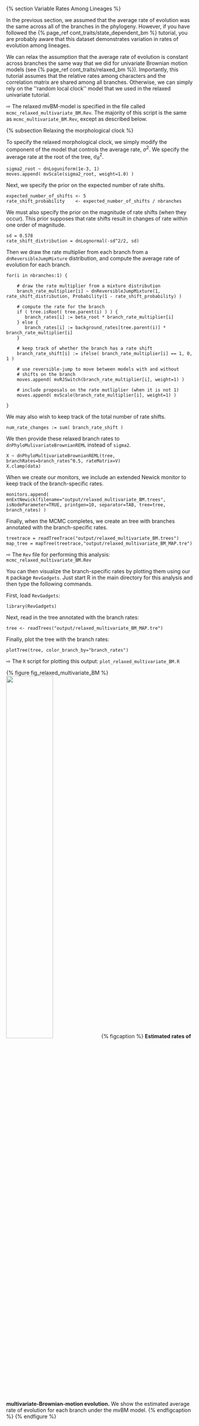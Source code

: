 {% section Variable Rates Among Lineages %}

In the previous section, we assumed that the average rate of evolution was the same across all of the branches in the phylogeny. However, if you have followed the {% page_ref cont_traits/state_dependent_bm %} tutorial, you are probably aware that this dataset demonstrates variation in rates of evolution among lineages.

We can relax the assumption that the average rate of evolution is constant across branches the same way that we did for univariate Brownian motion models (see {% page_ref cont_traits/relaxed_bm %}). Importantly, this tutorial assumes that the relative rates among characters and the correlation matrix are shared among all branches. Otherwise, we can simply rely on the ''random local clock'' model that we used in the relaxed univariate tutorial.

&#8680; The relaxed mvBM-model is specified in the file called `mcmc_relaxed_multivariate_BM.Rev`. The majority of this script is the same as `mcmc_multivariate_BM.Rev`, except as described below.


{% subsection Relaxing the morphological clock %}

To specify the relaxed morphological clock, we simply modify the component of the model that controls the average rate, $\sigma^2$. We specify the average rate at the root of the tree, $\sigma_R^2$.
```
sigma2_root ~ dnLoguniform(1e-3, 1)
moves.append( mvScale(sigma2_root, weight=1.0) )
```
Next, we specify the prior on the expected number of rate shifts.
```
expected_number_of_shifts <- 5
rate_shift_probability    <- expected_number_of_shifts / nbranches
```
We must also specify the prior on the magnitude of rate shifts (when they occur). This prior supposes that rate shifts result in changes of rate within one order of magnitude.
```
sd = 0.578
rate_shift_distribution = dnLognormal(-sd^2/2, sd)
```
Then we draw the rate multiplier from each branch from a `dnReversibleJumpMixture` distribution, and compute the average rate of evolution for each branch.
```
for(i in nbranches:1) {

    # draw the rate multiplier from a mixture distribution
    branch_rate_multiplier[i] ~ dnReversibleJumpMixture(1, rate_shift_distribution, Probability(1 - rate_shift_probability) )

    # compute the rate for the branch
    if ( tree.isRoot( tree.parent(i) ) ) {
       branch_rates[i] := beta_root * branch_rate_multiplier[i]
    } else {
       branch_rates[i] := background_rates[tree.parent(i)] * branch_rate_multiplier[i]
    }

    # keep track of whether the branch has a rate shift
    branch_rate_shift[i] := ifelse( branch_rate_multiplier[i] == 1, 0, 1 )

    # use reversible-jump to move between models with and without
    # shifts on the branch
    moves.append( mvRJSwitch(branch_rate_multiplier[i], weight=1) )

    # include proposals on the rate mutliplier (when it is not 1)
    moves.append( mvScale(branch_rate_multiplier[i], weight=1) )

}
```
We may also wish to keep track of the total number of rate shifts.
```
num_rate_changes := sum( branch_rate_shift )
```
We then provide these relaxed branch rates to `dnPhyloMulivariateBrownianREML` instead of `sigma2`.
```
X ~ dnPhyloMultivariateBrownianREML(tree, branchRates=branch_rates^0.5, rateMatrix=V)
X.clamp(data)
```

When we create our monitors, we include an extended Newick monitor to keep track of the branch-specific rates.
```
monitors.append( mnExtNewick(filename="output/relaxed_multivariate_BM.trees", isNodeParameter=TRUE, printgen=10, separator=TAB, tree=tree, branch_rates) )
```

Finally, when the MCMC completes, we create an tree with branches annotated with the branch-specific rates.
```
treetrace = readTreeTrace("output/relaxed_multivariate_BM.trees")
map_tree = mapTree(treetrace,"output/relaxed_multivariate_BM_MAP.tre")
```

&#8680; The `Rev` file for performing this analysis: `mcmc_relaxed_multivariate_BM.Rev`

You can then visualize the branch-specific rates by plotting them using our `R` package `RevGadgets`. Just start R in the main directory for this analysis and then type the following commands.

First, load `RevGadgets`:
```{R}
library(RevGadgets)
```

Next, read in the tree annotated with the branch rates:
```{R}
tree <- readTrees("output/relaxed_multivariate_BM_MAP.tre")
```

Finally, plot the tree with the branch rates:
```{R}
plotTree(tree, color_branch_by="branch_rates")
```

&#8680; The `R` script for plotting this output: `plot_relaxed_multivariate_BM.R`

{% figure fig_relaxed_multivariate_BM %}
<img src="figures/relaxed_mvBM.png" width="50%" height="50%" />
{% figcaption %}
**Estimated rates of multivariate-Brownian-motion evolution.**
We show the estimated average rate of evolution for each branch under the mvBM model.
{% endfigcaption %}
{% endfigure %}







<!--  -->
